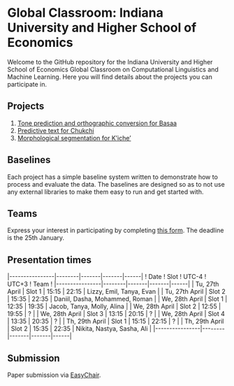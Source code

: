 # Global Classroom: Indiana University and Higher School of Economics

Welcome to the GitHub repository for the Indiana University and Higher School of Economics
Global Classroom on Computational Linguistics and Machine Learning. Here you will find details
about the projects you can participate in. 

## Projects

1. [Tone prediction and orthographic conversion for Basaa](basaa/)
2. [Predictive text for Chukchi](chukchi/)
3. [Morphological segmentation for Kʼicheʼ](kʼicheʼ/)

## Baselines

Each project has a simple baseline system written to demonstrate how to process and evaluate
the data. The baselines are designed so as to not use any external libraries to make them easy
to run and get started with. 

## Teams

Express your interest in participating by completing [this form](https://dudle.inf.tu-dresden.de/iu-hse-global-classroom-project/). The 
deadline is the 25th January. 

## Presentation times

|----------------|--------|-------|-------|------|
! Date           ! Slot   ! UTC-4 ! UTC+3 ! Team !
|----------------|--------|-------|-------|------|
| Tu, 27th April | Slot 1 | 15:15 | 22:15 | Lizzy, Emil, Tanya, Evan    |
| Tu, 27th April | Slot 2 | 15:35 | 22:35 | Daniil, Dasha, Mohammed, Roman    |
| We, 28th April | Slot 1 | 12:35 | 19:35 | Jacob, Tanya, Molly, Alina    |
| We, 28th April | Slot 2 | 12:55 | 19:55 | ?    |
| We, 28th April | Slot 3 | 13:15 | 20:15 | ?    |
| We, 28th April | Slot 4 | 13:35 | 20:35 | ?    |
| Th, 29th April | Slot 1 | 15:15 | 22:15 | ?    |
| Th, 29th April | Slot 2 | 15:35 | 22:35 | Nikita, Nastya, Sasha, Ali    |
|----------------|--------|-------|-------|------|

## Submission

Paper submission via [EasyChair](https://easychair.org/conferences/?conf=ling545gc). 
